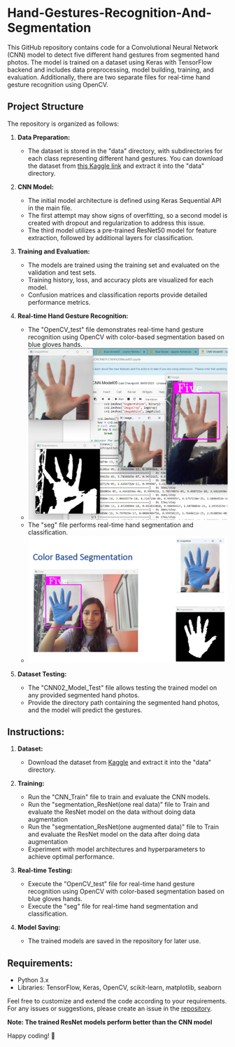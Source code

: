 # Hand-Gestures-Recognition-And-Segmentation

This GitHub repository contains code for a Convolutional Neural Network (CNN) model to detect five different hand gestures from segmented hand photos. The model is trained on a dataset using Keras with TensorFlow backend and includes data preprocessing, model building, training, and evaluation. Additionally, there are two separate files for real-time hand gesture recognition using OpenCV.

## Project Structure

The repository is organized as follows:

1. **Data Preparation:**
   - The dataset is stored in the "data" directory, with subdirectories for each class representing different hand gestures. You can download the dataset from [this Kaggle link](https://www.kaggle.com/datasets/sarjit07/hand-gesture-recog-dataset/data) and extract it into the "data" directory.

2. **CNN Model:**
   - The initial model architecture is defined using Keras Sequential API in the main file.
   - The first attempt may show signs of overfitting, so a second model is created with dropout and regularization to address this issue.
   - The third model utilizes a pre-trained ResNet50 model for feature extraction, followed by additional layers for classification.

3. **Training and Evaluation:**
   - The models are trained using the training set and evaluated on the validation and test sets.
   - Training history, loss, and accuracy plots are visualized for each model.
   - Confusion matrices and classification reports provide detailed performance metrics.

4. **Real-time Hand Gesture Recognition:**
   - The "OpenCV_test" file demonstrates real-time hand gesture recognition using OpenCV with color-based segmentation based on blue gloves hands.
   - ![OpenCV_test](https://github.com/Sousannah/Hand-Gestures-Recognition-And-Segmentation/blob/main/Screenshot%202024-01-12%20184453.png)
   - The "seg" file performs real-time hand segmentation and classification.
   - ![seg](https://github.com/Sousannah/Hand-Gestures-Recognition-And-Segmentation/blob/main/color-based-screenshot.png)

5. **Dataset Testing:**
   - The "CNN02_Model_Test" file allows testing the trained model on any provided segmented hand photos.
   - Provide the directory path containing the segmented hand photos, and the model will predict the gestures.

## Instructions:

1. **Dataset:**
   - Download the dataset from [Kaggle](https://www.kaggle.com/datasets/sarjit07/hand-gesture-recog-dataset/data) and extract it into the "data" directory.

2. **Training:**
   - Run the "CNN_Train" file to train and evaluate the CNN models.
   - Run the "segmentation_ResNet(one real data)" file to Train and evaluate the ResNet model on the data without doing data augmentation
   - Run the "segmentation_ResNet(one augmented data)" file to Train and evaluate the ResNet model on the data after doing data augmentation
   - Experiment with model architectures and hyperparameters to achieve optimal performance.

3. **Real-time Testing:**
   - Execute the "OpenCV_test" file for real-time hand gesture recognition using OpenCV with color-based segmentation based on blue gloves hands.
   - Execute the "seg" file for real-time hand segmentation and classification.

4. **Model Saving:**
   - The trained models are saved in the repository for later use.

## Requirements:

- Python 3.x
- Libraries: TensorFlow, Keras, OpenCV, scikit-learn, matplotlib, seaborn

Feel free to customize and extend the code according to your requirements. For any issues or suggestions, please create an issue in the [repository](https://github.com/Sousannah/hand-gestures-recognition-and-segmentation-using-CNN-and-OpenCV).

**Note: The trained ResNet models perform better than the CNN model**

Happy coding! 🚀
